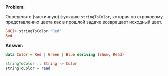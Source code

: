 **Problem:**

Определите (частичную) функцию `stringToColor`, которая по строковому представлению цвета как в прошлой задаче возвращает исходный цвет.

```haskell
GHCi> stringToColor "Red"
Red
```

**Answer:**

```haskell
data Color = Red | Green | Blue deriving (Show, Read)

stringToColor :: String -> Color
stringToColor = read
```